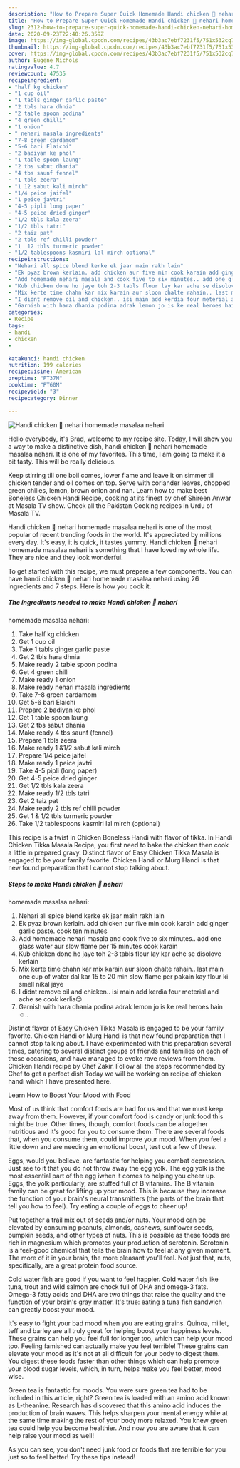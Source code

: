```yaml
---
description: "How to Prepare Super Quick Homemade Handi chicken 🐔 nehari homemade masalaa nehari"
title: "How to Prepare Super Quick Homemade Handi chicken 🐔 nehari homemade masalaa nehari"
slug: 2312-how-to-prepare-super-quick-homemade-handi-chicken-nehari-homemade-masalaa-nehari
date: 2020-09-23T22:40:26.359Z
image: https://img-global.cpcdn.com/recipes/43b3ac7ebf7231f5/751x532cq70/handi-chicken-🐔-nehari-homemade-masalaa-nehari-recipe-main-photo.jpg
thumbnail: https://img-global.cpcdn.com/recipes/43b3ac7ebf7231f5/751x532cq70/handi-chicken-🐔-nehari-homemade-masalaa-nehari-recipe-main-photo.jpg
cover: https://img-global.cpcdn.com/recipes/43b3ac7ebf7231f5/751x532cq70/handi-chicken-🐔-nehari-homemade-masalaa-nehari-recipe-main-photo.jpg
author: Eugene Nichols
ratingvalue: 4.7
reviewcount: 47535
recipeingredient:
- "half kg chicken"
- "1 cup oil"
- "1 tabls ginger garlic paste"
- "2 tbls hara dhnia"
- "2 table spoon podina"
- "4 green chilli"
- "1 onion"
- " nehari masala ingredients"
- "7-8 green cardamom"
- "5-6 bari Elaichi"
- "2 badiyan ke phol"
- "1 table spoon laung"
- "2 tbs sabut dhania"
- "4 tbs saunf fennel"
- "1 tbls zeera"
- "1 12 sabut kali mirch"
- "1/4 peice jaifel"
- "1 peice javtri"
- "4-5 pipli long paper"
- "4-5 peice dried ginger"
- "1/2 tbls kala zeera"
- "1/2 tbls tatri"
- "2 taiz pat"
- "2 tbls ref chilli powder"
- "1  12 tbls turmeric powder"
- "1/2 tablespoons kasmiri lal mirch optional"
recipeinstructions:
- "Nehari all spice blend kerke ek jaar main rakh lain"
- "Ek pyaz brown kerlain. add chicken aur five min cook karain add ginger garlic paste. cook ten minutes"
- "Add homemade nehari masala and cook five to six minutes.. add one glass water aur slow flame per 15 minutes cook karain"
- "Kub chicken done ho jaye toh 2-3 tabls flour lay kar ache se disolove kerlain"
- "Mix kerte time chahn kar mix karain aur sloon chalte rahain.. last main one cup of water dal kar 15 to 20 min slow flame per pakain kay flour ki smell nikal jaye"
- "I didnt remove oil and chicken.. isi main add kerdia four meterial and ache se cook kerlia😊"
- "Garnish with hara dhania podina adrak lemon jo is ke real heroes hain☺️.."
categories:
- Recipe
tags:
- handi
- chicken
- 

katakunci: handi chicken  
nutrition: 199 calories
recipecuisine: American
preptime: "PT37M"
cooktime: "PT60M"
recipeyield: "3"
recipecategory: Dinner

---
```



![Handi chicken 🐔 nehari
homemade masalaa nehari](https://img-global.cpcdn.com/recipes/43b3ac7ebf7231f5/751x532cq70/handi-chicken-🐔-nehari-homemade-masalaa-nehari-recipe-main-photo.jpg)

Hello everybody, it's Brad, welcome to my recipe site. Today, I will show you a way to make a distinctive dish, handi chicken 🐔 nehari
homemade masalaa nehari. It is one of my favorites. This time, I am going to make it a bit tasty. This will be really delicious.

Keep stirring till one boil comes, lower flame and leave it on simmer till chicken tender and oil comes on top. Serve with coriander leaves, chopped green chilies, lemon, brown onion and nan. Learn how to make best Boneless Chicken Handi Recipe, cooking at its finest by chef Shireen Anwar at Masala TV show. Check all the Pakistan Cooking recipes in Urdu of Masala TV.

Handi chicken 🐔 nehari
homemade masalaa nehari is one of the most popular of recent trending foods in the world. It's appreciated by millions every day. It's easy, it is quick, it tastes yummy. Handi chicken 🐔 nehari
homemade masalaa nehari is something that I have loved my whole life. They are nice and they look wonderful.


To get started with this recipe, we must prepare a few components. You can have handi chicken 🐔 nehari
homemade masalaa nehari using 26 ingredients and 7 steps. Here is how you cook it.

<!--inarticleads1-->

##### The ingredients needed to make Handi chicken 🐔 nehari
homemade masalaa nehari:

1. Take half kg chicken
1. Get 1 cup oil
1. Take 1 tabls ginger garlic paste
1. Get 2 tbls hara dhnia
1. Make ready 2 table spoon podina
1. Get 4 green chilli
1. Make ready 1 onion
1. Make ready  nehari masala ingredients
1. Take 7-8 green cardamom
1. Get 5-6 bari Elaichi
1. Prepare 2 badiyan ke phol
1. Get 1 table spoon laung
1. Get 2 tbs sabut dhania
1. Make ready 4 tbs saunf (fennel)
1. Prepare 1 tbls zeera
1. Make ready 1 &amp;1/2 sabut kali mirch
1. Prepare 1/4 peice jaifel
1. Make ready 1 peice javtri
1. Take 4-5 pipli (long paper)
1. Get 4-5 peice dried ginger
1. Get 1/2 tbls kala zeera
1. Make ready 1/2 tbls tatri
1. Get 2 taiz pat
1. Make ready 2 tbls ref chilli powder
1. Get 1 &amp; 1/2 tbls turmeric powder
1. Take 1/2 tablespoons kasmiri lal mirch (optional)


This recipe is a twist in Chicken Boneless Handi with flavor of tikka. In Handi Chicken Tikka Masala Recipe, you first need to bake the chicken then cook a little in prepared gravy. Distinct flavor of Easy Chicken Tikka Masala is engaged to be your family favorite. Chicken Handi or Murg Handi is that new found preparation that I cannot stop talking about. 

<!--inarticleads2-->

##### Steps to make Handi chicken 🐔 nehari
homemade masalaa nehari:

1. Nehari all spice blend kerke ek jaar main rakh lain
1. Ek pyaz brown kerlain. add chicken aur five min cook karain add ginger garlic paste. cook ten minutes
1. Add homemade nehari masala and cook five to six minutes.. add one glass water aur slow flame per 15 minutes cook karain
1. Kub chicken done ho jaye toh 2-3 tabls flour lay kar ache se disolove kerlain
1. Mix kerte time chahn kar mix karain aur sloon chalte rahain.. last main one cup of water dal kar 15 to 20 min slow flame per pakain kay flour ki smell nikal jaye
1. I didnt remove oil and chicken.. isi main add kerdia four meterial and ache se cook kerlia😊
1. Garnish with hara dhania podina adrak lemon jo is ke real heroes hain☺️..


Distinct flavor of Easy Chicken Tikka Masala is engaged to be your family favorite. Chicken Handi or Murg Handi is that new found preparation that I cannot stop talking about. I have experimented with this preparation several times, catering to several distinct groups of friends and families on each of these occasions, and have managed to evoke rave reviews from them. Chicken Handi recipe by Chef Zakir. Follow all the steps recommended by Chef to get a perfect dish Today we will be working on recipe of chicken handi which I have presented here. 

Learn How to Boost Your Mood with Food


Most of us think that comfort foods are bad for us and that we must keep away from them. However, if your comfort food is candy or junk food this might be true. Other times, though, comfort foods can be altogether nutritious and it's good for you to consume them. There are several foods that, when you consume them, could improve your mood. When you feel a little down and are needing an emotional boost, test out a few of these.

Eggs, would you believe, are fantastic for helping you combat depression. Just see to it that you do not throw away the egg yolk. The egg yolk is the most essential part of the egg iwhen it comes to helping you cheer up. Eggs, the yolk particularly, are stuffed full of B vitamins. The B vitamin family can be great for lifting up your mood. This is because they increase the function of your brain's neural transmitters (the parts of the brain that tell you how to feel). Try eating a couple of eggs to cheer up!

Put together a trail mix out of seeds and/or nuts. Your mood can be elevated by consuming peanuts, almonds, cashews, sunflower seeds, pumpkin seeds, and other types of nuts. This is possible as these foods are rich in magnesium which promotes your production of serotonin. Serotonin is a feel-good chemical that tells the brain how to feel at any given moment. The more of it in your brain, the more pleasant you'll feel. Not just that, nuts, specifically, are a great protein food source.

Cold water fish are good if you want to feel happier. Cold water fish like tuna, trout and wild salmon are chock full of DHA and omega-3 fats. Omega-3 fatty acids and DHA are two things that raise the quality and the function of your brain's gray matter. It's true: eating a tuna fish sandwich can greatly boost your mood. 

It's easy to fight your bad mood when you are eating grains. Quinoa, millet, teff and barley are all truly great for helping boost your happiness levels. These grains can help you feel full for longer too, which can help your mood too. Feeling famished can actually make you feel terrible! These grains can elevate your mood as it's not at all difficult for your body to digest them. You digest these foods faster than other things which can help promote your blood sugar levels, which, in turn, helps make you feel better, mood wise.

Green tea is fantastic for moods. You were sure green tea had to be included in this article, right? Green tea is loaded with an amino acid known as L-theanine. Research has discovered that this amino acid induces the production of brain waves. This helps sharpen your mental energy while at the same time making the rest of your body more relaxed. You knew green tea could help you become healthier. And now you are aware that it can help raise your mood as well!

As you can see, you don't need junk food or foods that are terrible for you just so to feel better! Try  these tips  instead!

